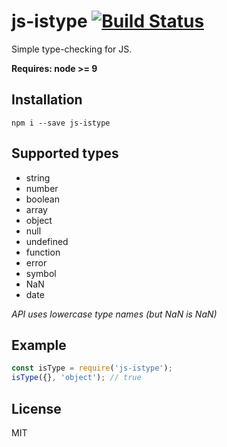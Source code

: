 # js-istype [![Build Status](https://travis-ci.org/iamdevonbutler/js-istype.svg?branch=master)](https://travis-ci.org/iamdevonbutler/js-istype)

Simple type-checking for JS.

**Requires: node >= 9**

## Installation
```
npm i --save js-istype
```

## Supported types
- string
- number
- boolean
- array
- object
- null
- undefined
- function
- error
- symbol
- NaN
- date

*API uses lowercase type names (but NaN is NaN)*

## Example
```javascript
const isType = require('js-istype');
isType({}, 'object'); // true
```

## License
MIT
